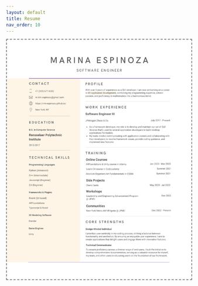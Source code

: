```yaml
---
layout: default
title: Resume
nav_order: 10
---
```


<img src="assets/common/resume_2023Sept.png" style="border: 2px dashed gray;" />

